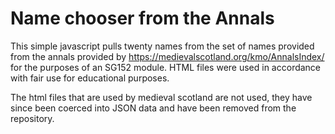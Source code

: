 # Name chooser from the Annals
This simple javascript pulls twenty names from the set of names provided from the annals provided by https://medievalscotland.org/kmo/AnnalsIndex/ for the purposes of an SG152 module. HTML files were used in accordance with fair use for educational purposes.

The html files that are used by medieval scotland are not used, they have since been coerced into JSON data and have been removed from the repository.